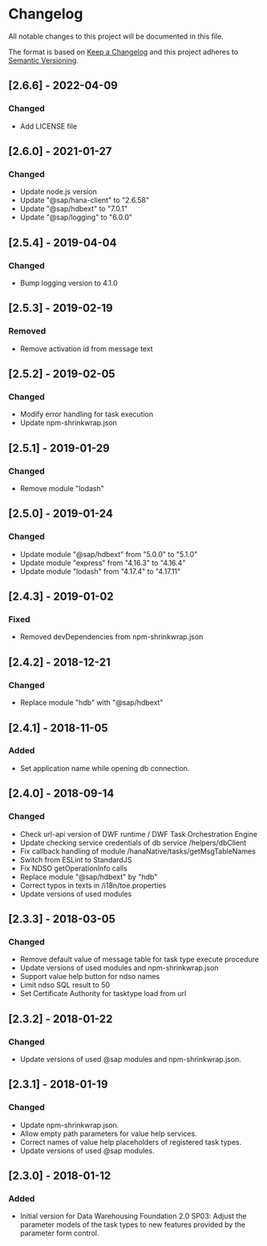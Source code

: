 # Changelog

All notable changes to this project will be documented in this file.

The format is based on [Keep a Changelog](http://keepachangelog.com/en/1.0.0/)
and this project adheres to [Semantic Versioning](http://semver.org/spec/v2.0.0.html).

## [2.6.6] - 2022-04-09

### Changed

- Add LICENSE file

## [2.6.0] - 2021-01-27

### Changed

- Update node.js version
- Update "@sap/hana-client" to "2.6.58"
- Update "@sap/hdbext" to "7.0.1"
- Update "@sap/logging" to "6.0.0"

## [2.5.4] - 2019-04-04

### Changed

- Bump logging version to 4.1.0

## [2.5.3] - 2019-02-19

### Removed

- Remove activation id from message text

## [2.5.2] - 2019-02-05

### Changed

- Modify error handling for task execution
- Update npm-shrinkwrap.json

## [2.5.1] - 2019-01-29

### Changed

- Remove module "lodash"

## [2.5.0] - 2019-01-24

### Changed

- Update module "@sap/hdbext" from "5.0.0" to "5.1.0"
- Update module "express" from "4.16.3" to "4.16.4"
- Update module "lodash" from "4.17.4" to "4.17.11"

## [2.4.3] - 2019-01-02

### Fixed

- Removed devDependencies from npm-shrinkwrap.json

## [2.4.2] - 2018-12-21

### Changed

- Replace module "hdb" with "@sap/hdbext"

## [2.4.1] - 2018-11-05

### Added

- Set application name while opening db connection.

## [2.4.0] - 2018-09-14

### Changed

- Check url-api version of DWF runtime / DWF Task Orchestration Engine
- Update checking service credentials of db service /helpers/dbClient
- Fix callback handling of module /hanaNative/tasks/getMsgTableNames
- Switch from ESLint to StandardJS
- Fix NDSO getOperationInfo calls
- Replace module "@sap/hdbext" by "hdb"
- Correct typos in texts in /i18n/toe.properties
- Update versions of used modules

## [2.3.3] - 2018-03-05

### Changed

- Remove default value of message table for task type execute procedure
- Update versions of used modules and npm-shrinkwrap.json
- Support value help button for ndso names
- Limit ndso SQL result to 50
- Set Certificate Authority for tasktype load from url

## [2.3.2] - 2018-01-22

### Changed

- Update versions of used @sap modules and npm-shrinkwrap.json.

## [2.3.1] - 2018-01-19

### Changed

- Update npm-shrinkwrap.json.
- Allow empty path parameters for value help services.
- Correct names of value help placeholders of registered task types.
- Update versions of used @sap modules.

## [2.3.0] - 2018-01-12

### Added

- Initial version for Data Warehousing Foundation 2.0 SP03: Adjust the parameter models of the task types
to new features provided by the parameter form control.
